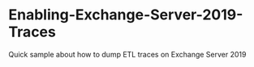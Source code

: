 # Enabling-Exchange-Server-2019-Traces
Quick sample about how to dump ETL traces on Exchange Server 2019
